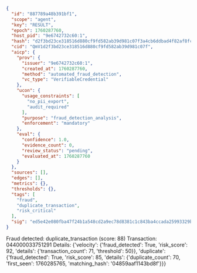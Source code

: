 ```json
{
  "id": "887789a48b391bf1",
  "scope": "agent",
  "key": "RESULT",
  "epoch": 1760287760,
  "host_pid": "9e6742732c60:1",
  "hash": "d2f3bd23ce318516d880cf9fd582ab39d981c07f3a4cb6ddbad4f82af8fcd523",
  "cid": "QmV1d2f3bd23ce318516d880cf9fd582ab39d981c07f",
  "aicp": {
    "prov": {
      "issuer": "9e6742732c60:1",
      "created_at": 1760287760,
      "method": "automated_fraud_detection",
      "vc_type": "VerifiableCredential"
    },
    "ucon": {
      "usage_constraints": [
        "no_pii_export",
        "audit_required"
      ],
      "purpose": "fraud_detection_analysis",
      "enforcement": "mandatory"
    },
    "eval": {
      "confidence": 1.0,
      "evidence_count": 0,
      "review_status": "pending",
      "evaluated_at": 1760287760
    }
  },
  "sources": [],
  "edges": [],
  "metrics": {},
  "thresholds": {},
  "tags": [
    "fraud",
    "duplicate_transaction",
    "risk_critical"
  ],
  "sig": "ed5e42e080fba47f24b1a548cd2a9ec78d8381c1c843ba4ccada25993329bbfc"
}
```

Fraud detected: duplicate_transaction (score: 88)
Transaction: 044000033751291
Details: {'velocity': {'fraud_detected': True, 'risk_score': 92, 'details': {'transaction_count': 71, 'threshold': 50}}, 'duplicate': {'fraud_detected': True, 'risk_score': 85, 'details': {'duplicate_count': 70, 'first_seen': 1760285765, 'matching_hash': '04859aaf1143bd8f'}}}